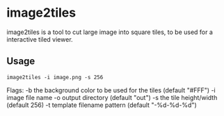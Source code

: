 # image2tiles

image2tiles is a tool to cut large image into square tiles, to be used for a interactive tiled viewer.

## Usage

```
image2tiles -i image.png -s 256
```

Flags:
-b the background color to be used for the tiles (default "#FFF")
-i image file name
-o output directory (default "out")
-s the tile height/width (default 256)
-t template filename pattern (default "-%d-%d-%d")
